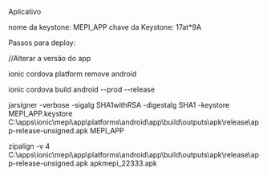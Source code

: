 Aplicativo

nome da keystone: MEPI_APP
chave da Keystone: 17at*9A

Passos para deploy:

//Alterar a versão do app

ionic cordova platform remove android

ionic cordova build android --prod --release

jarsigner -verbose -sigalg SHA1withRSA -digestalg SHA1 -keystore MEPI_APP.keystore  C:\apps\ionic\mepi\app\platforms\android\app\build\outputs\apk\release\app-release-unsigned.apk MEPI_APP

zipalign -v 4 C:\apps\ionic\mepi\app\platforms\android\app\build\outputs\apk\release\app-release-unsigned.apk apkmepi_22333.apk
